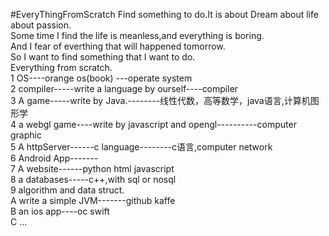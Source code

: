 #EveryThingFromScratch
Find something to do.It is about Dream about life about passion.   
Some time I find the life is meanless,and everything is boring.   
And I fear of everthing that will happened tomorrow.   
So I want to find something that I want to do.   
Everything from scratch.   
1 OS----orange os(book) ---operate system   
2 compiler-----write a language by ourself----compiler   
3 A game-----write by Java.--------线性代数，高等数学，java语言,计算机图形学  
4 a webgl game----write by javascript and opengl----------computer graphic   
5 A httpServer------c language--------c语言,computer network   
6 Android App-------   
7 A website------python html javascript   
8 a databases-----c++,with sql or nosql   
9 algorithm and data struct.   
A write a simple JVM-------github kaffe    
B an ios app----oc swift  
C ...  
